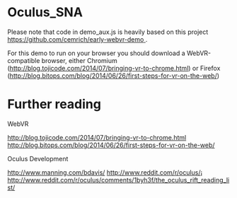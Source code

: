 Oculus_SNA
==========

Please note that code in demo_aux.js is heavily based on this project [https://github.com/cemrich/early-webvr-demo
](https://github.com/cemrich/early-webvr-demo
).

For this demo to run on your browser you should download a WebVR-compatible browser, either Chromium (http://blog.tojicode.com/2014/07/bringing-vr-to-chrome.html) or Firefox (http://blog.bitops.com/blog/2014/06/26/first-steps-for-vr-on-the-web/)

Further reading
===============

WebVR

http://blog.tojicode.com/2014/07/bringing-vr-to-chrome.html
http://blog.bitops.com/blog/2014/06/26/first-steps-for-vr-on-the-web/

Oculus Development

http://www.manning.com/bdavis/
http://www.reddit.com/r/oculus/¡
http://www.reddit.com/r/oculus/comments/1byh3f/the_oculus_rift_reading_list/

